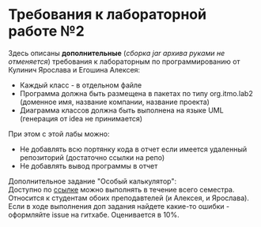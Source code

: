 # Требования к лабораторной работе №2

Здесь описаны **дополнительные** (_сборка jar архива руками не отменяется_) требования к лабораторным по программированию от Кулинич Ярослава и Егошина Алексея:

- Каждый класс - в отдельном файле
- Программа должна быть размещена в пакетах по типу org.itmo.lab2 (доменное имя, название компании, название проекта)
- Диаграмма классов должна быть выполнена на языке UML (генерация от idea не принимается)

При этом с этой лабы можно:
- Не добавлять всю портянку кода в отчет если имеется удаленный репозиторий (достаточно ссылки на репо)
- Не добавлять вывод программы в отчет

Дополнительное задание "Особый калькулятор":  
Доступно по [ссылке](https://github.com/Roggired/special-calculator) можно выполнять в течение всего семестра. Относится к студентам обоих преподавтелей (и Алексея, и Ярослава). Если в ходе выполнения доп задания найдете какие-то ошибки - оформляйте issue на гитхабе. Оценивается в 10%.
